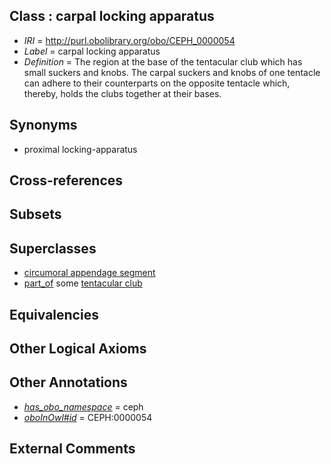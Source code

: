 
## Class : carpal locking apparatus

 * *IRI* = http://purl.obolibrary.org/obo/CEPH_0000054
 * *Label* = carpal locking apparatus
 * *Definition* = The region at the base of the tentacular club which has small suckers and knobs. The carpal suckers and knobs of one tentacle can adhere to their counterparts on the opposite tentacle which, thereby, holds the clubs together at their bases.

## Synonyms

 * proximal locking-apparatus

## Cross-references


## Subsets


## Superclasses

 * [circumoral appendage segment](../../CEPH/07/CEPH_0000307.md)
 * [part_of](../../BFO/50/BFO_0000050.md) some [tentacular club](../../CEPH/91/CEPH_0000291.md)

## Equivalencies


## Other Logical Axioms


## Other Annotations

 * *[has_obo_namespace](../../ce/oboInOwl#hasOBONamespace.md)* = ceph
 * *[oboInOwl#id](../../id/oboInOwl#id.md)* = CEPH:0000054

## External Comments

